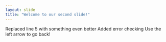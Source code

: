 ```yaml
---
layout: slide
title: "Welcome to our second slide!"
---
```

Replaced line 5 with something even better
Added error checking
Use the left arrow to go back!
